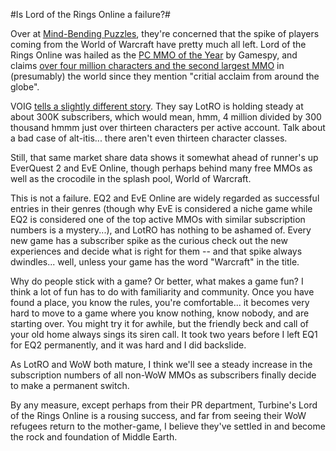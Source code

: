 #Is Lord of the Rings Online a failure?#

Over at [Mind-Bending Puzzles](http://mindbendingpuzzles.blogspot.com/2007/12/lotro-refugees-from-azeroth-have-all.html), they're concerned that the spike of players coming from the World of Warcraft have pretty much all left. Lord of the Rings Online was hailed as the [PC MMO of the Year](http://www.lotrolife.com/news_full/lotro_named_pc_mmo_game_of_the_year/142) by Gamespy, and claims [over four million characters and the second largest MMO](http://forums.lotro.com/showthread.php?t=87696) in (presumably) the world since they mention "critial acclaim from around the globe".

VOIG [tells a slightly different story](http://mmogdata.voig.com/). They say LotRO is holding steady at about 300K subscribers, which would mean, hmm, 4 million divided by 300 thousand hmmm just over thirteen characters per active account. Talk about a bad case of alt-itis... there aren't even thirteen character classes.

Still, that same market share data shows it somewhat ahead of runner's up EverQuest 2 and EvE Online, though perhaps behind many free MMOs as well as the crocodile in the splash pool, World of Warcraft.

This is not a failure. EQ2 and EvE Online are widely regarded as successful entries in their genres (though why EvE is considered a niche game while EQ2 is considered one of the top active MMOs with similar subscription numbers is a mystery...), and LotRO has nothing to be ashamed of. Every new game has a subscriber spike as the curious check out the new experiences and decide what is right for them -- and that spike always dwindles... well, unless your game has the word "Warcraft" in the title.

Why do people stick with a game? Or better, what makes a game fun? I think a lot of fun has to do with familiarity and community. Once you have found a place, you know the rules, you're comfortable... it becomes very hard to move to a game where you know nothing, know nobody, and are starting over. You might try it for awhile, but the friendly beck and call of your old home always sings its siren call. It took two years before I left EQ1 for EQ2 permanently, and it was hard and I did backslide.

As LotRO and WoW both mature, I think we'll see a steady increase in the subscription numbers of all non-WoW MMOs as subscribers finally decide to make a permanent switch.

By any measure, except perhaps from their PR department, Turbine's Lord of the Rings Online is a rousing success, and far from seeing their WoW refugees return to the mother-game, I believe they've settled in and become the rock and foundation of Middle Earth.

